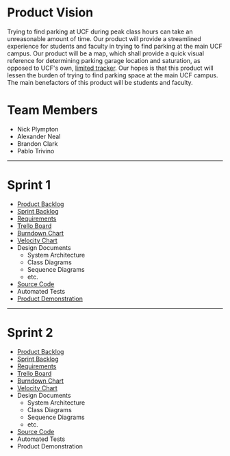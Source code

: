Product Vision
===

Trying to find parking at UCF during peak class hours can take an unreasonable amount of time. Our product will provide a streamlined experience for students and faculty in trying to find parking at the main UCF campus. Our product will be a map, which shall provide a quick visual reference for determining parking garage location and saturation, as opposed to UCF's own, [limited tracker](https://parking.ucf.edu/garage-availability/). Our hopes is that this product will lessen the burden of trying to find parking space at the main UCF campus. The main benefactors of this product will be students and faculty.


Team Members
===
* Nick Plympton
* Alexander Neal
* Brandon Clark
* Pablo Trivino

___
# Sprint 1
* [Product Backlog](https://github.com/kildar2112/4331_UCFMAP/blob/master/artifacts/product_backlog.md)
* [Sprint Backlog](https://github.com/kildar2112/4331_UCFMAP/blob/master/artifacts/sprint1_backlog.md)
* [Requirements](https://github.com/kildar2112/4331_UCFMAP/blob/master/artifacts/requirements.md)
* [Trello Board](https://trello.com/b/DQ7zz3dr "Trello Board")
* [Burndown Chart](https://docs.google.com/spreadsheets/d/18ZNrewHhYaIdlC0otEgjJGLAa8rV4aXmvFUzKAAMz2E/edit?usp=sharing "Burndown Chart")
* [Velocity Chart](https://docs.google.com/spreadsheets/d/1cew6mcgZfgurgXaZ3WlLkIoqFvAG7rNAzxE7I6ZCIE8/edit?usp=sharing "Velocity Chart")
* Design Documents
  * System Architecture
  * Class Diagrams
  * Sequence Diagrams
  * etc.
* [Source Code](https://github.com/kildar2112/4331_UCFMAP/blob/master/src/source_code.txt)
* Automated Tests
* [Product Demonstration](http://my.ucfparkingmap.wtf/)
___
# Sprint 2
* [Product Backlog](https://github.com/kildar2112/4331_UCFMAP/blob/master/artifacts/product_backlog.md)
* [Sprint Backlog](https://github.com/kildar2112/4331_UCFMAP/blob/master/artifacts/sprint2_backlog.md)
* [Requirements](https://github.com/kildar2112/4331_UCFMAP/blob/master/artifacts/requirements.md)
* [Trello Board](https://trello.com/b/DQ7zz3dr "Trello Board")
* [Burndown Chart](https://docs.google.com/spreadsheets/d/18ZNrewHhYaIdlC0otEgjJGLAa8rV4aXmvFUzKAAMz2E/edit?usp=sharing "Burndown Chart")
* [Velocity Chart](https://docs.google.com/spreadsheets/d/1cew6mcgZfgurgXaZ3WlLkIoqFvAG7rNAzxE7I6ZCIE8/edit?usp=sharing "Velocity Chart")
* Design Documents
  * System Architecture
  * Class Diagrams
  * Sequence Diagrams
  * etc.
* [Source Code](https://github.com/kildar2112/4331_UCFMAP/blob/master/src/source_code.txt)
* Automated Tests
* Product Demonstration
